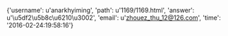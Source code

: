 {'username': u'anarkhyiming', 'path': u'1169/1169.html', 'answer': u'\u5df2\u5b8c\u6210\u3002', 'email': u'zhouez_thu_12@126.com', 'time': '2016-02-24:19:58:16'}